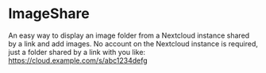 # ImageShare

An easy way to display an image folder from a Nextcloud instance shared by a link and add images.
No account on the Nextcloud instance is required, just a folder shared by a link with you like:
https://cloud.example.com/s/abc1234defg
